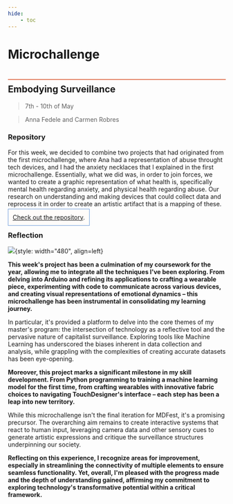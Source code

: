 ```yaml
---
hide:
    - toc
---
```


# Microchallenge
<div style="height:2px; background-color: #E17858; margin-top: 40px; margin-bottom: -20px;"></div>


## Embodying Surveillance
> 7th - 10th of May 

> Anna Fedele and Carmen Robres
### Repository
For this week, we decided to combine two projects that had originated from the first microchallenge, where Ana had a representation of abuse throught tech devices, and I had the anxiety necklaces that I explained in the first microchallenge. Essentially, what we did was, in order to join forces, we wanted to create a graphic representation of what health is, specifically mental health regarding anxiety, and physical health regarding abuse. Our research on understanding and making devices that could collect data and reprocess it in order to create an artistic artifact that is a mapping of these.

<span style="background-color: #FFFCFA; padding: 10px; border: 1px solid #699ADA;"> [Check out the repository](https://github.com/carmenrobres/microchallenge3).</span>

### Reflection
![](../../images\term3\Prototyping\Micro.png){style: width="480", align=left}

**This week's project has been a culmination of my coursework for the year, allowing me to integrate all the techniques I've been exploring. From delving into Arduino and refining its applications to crafting a wearable piece, experimenting with code to communicate across various devices, and creating visual representations of emotional dynamics – this microchallenge has been instrumental in consolidating my learning journey.**

In particular, it's provided a platform to delve into the core themes of my master's program: the intersection of technology as a reflective tool and the pervasive nature of capitalist surveillance. Exploring tools like Machine Learning has underscored the biases inherent in data collection and analysis, while grappling with the complexities of creating accurate datasets has been eye-opening.

**Moreover, this project marks a significant milestone in my skill development. From Python programming to training a machine learning model for the first time, from crafting wearables with innovative fabric choices to navigating TouchDesigner's interface – each step has been a leap into new territory.**

While this microchallenge isn't the final iteration for MDFest, it's a promising precursor. The overarching aim remains to create interactive systems that react to human input, leveraging camera data and other sensory cues to generate artistic expressions and critique the surveillance structures underpinning our society.

**Reflecting on this experience, I recognize areas for improvement, especially in streamlining the connectivity of multiple elements to ensure seamless functionality. Yet, overall, I'm pleased with the progress made and the depth of understanding gained, affirming my commitment to exploring technology's transformative potential within a critical framework.**